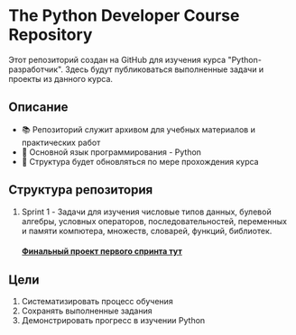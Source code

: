 # The Python Developer Course Repository

Этот репозиторий создан на GitHub для изучения курса "Python-разработчик". Здесь будут публиковаться выполненные задачи и проекты из данного курса.

## Описание
- 📚 Репозиторий служит архивом для учебных материалов и практических работ
- 🐍 Основной язык программирования - Python
- 📂 Структура будет обновляться по мере прохождения курса

## Структура репозитория
1. Sprint 1 - Задачи для изучения числовые типов данных, булевой алгебры, условных операторов, последовательностей, переменных и памяти компютера, 
   множеств, словарей, функций, библиотек.
   #### [**Финальный проект первого спринта тут**](https://github.com/BEZBIG/Pedometr-program)

## Цели
1. Систематизировать процесс обучения
2. Сохранять выполненные задания
3. Демонстрировать прогресс в изучении Python
